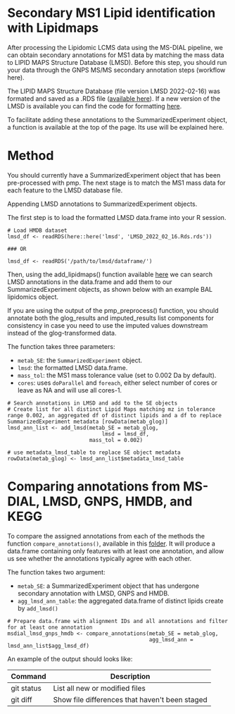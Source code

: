# Secondary MS1 Lipid identification with Lipidmaps
After processing the Lipidomic LCMS data using the MS-DIAL pipeline, we can obtain secondary annotations for MS1 data by matching the mass data to LIPID MAPS Structure Database (LMSD). Before this step, you should run your data through the GNPS MS/MS secondary annotation steps (workflow here).

The LIPID MAPS Structure Database (file version LMSD 2022-02-16) was formated and saved as a .RDS file ([available here](https://github.com/respiratory-immunology-lab/metabolome-lipidome-MSDIAL/blob/main/LIPIDMAPS_processing/LMSD_2022_02_16.Rds)).
If a new version of the LMSD is available you can find the code for formatting [here](...).

To facilitate adding these annotations to the SummarizedExperiment object, a function is available at the top of the page. Its use will be explained here.

# Method

You should currently have a SummarizedExperiment object that has been pre-processed with pmp. The next stage is to match the MS1 mass data for each feature to the LMSD database file.

Appending LMSD annotations to SummarizedExperiment objects.

The first step is to load the formatted LMSD data.frame into your R session.

```{r}
# Load HMDB dataset
lmsd_df <- readRDS(here::here('lmsd', 'LMSD_2022_02_16.Rds.rds'))

### OR

lmsd_df <- readRDS('/path/to/lmsd/dataframe/')
```

Then, using the add_lipidmaps() function available [here]() we can search LMSD annotations in the data.frame and add them to our SummarizedExperiment objects, as shown below with an example BAL lipidomics object.


If you are using the output of the pmp_preprocess() function, you should annotate both the glog_results and imputed_results list components for consistency in case you need to use the imputed values downstream instead of the glog-transformed data.

The function takes three parameters:

* `metab_SE`: the `SummarizedExperiment` object.
* `lmsd`: the formatted LMSD data.frame.
* `mass_tol`: the MS1 mass tolerance value (set to 0.002 Da by default).
* `cores`: uses `doParallel` and `foreach`, either select number of cores or leave as NA and will use all cores-1. 

```
# Search annotations in LMSD and add to the SE objects
# Create list for all distinct Lipid Maps matching mz in tolerance range 0.002, an aggregated df of distinct lipids and a df to replace SummarizedExperiment metadata [rowData(metab_glog)]
lmsd_ann_list <- add_lmsd(metab_SE = metab_glog, 
                              lmsd = lmsd_df, 
                          mass_tol = 0.002) 

# use metadata_lmsd_table to replace SE object metadata
rowData(metab_glog) <- lmsd_ann_list$metadata_lmsd_table
```

# Comparing annotations from MS-DIAL, LMSD, GNPS, HMDB, and KEGG

To compare the assigned annotations from each of the methods the function `compare_annotations()`, available in this [folder](). It will produce a data.frame containing only features with at least one annotation, and allow us see whether the annotations typically agree with each other.

The function takes two argument: 
* `metab_SE`: a SummarizedExperiment object that has undergone secondary annotation with LMSD, GNPS and HMDB. 
* `agg_lmsd_ann_table`: the aggregated data.frame of distinct lipids create by `add_lmsd()`

```
# Prepare data.frame with alignment IDs and all annotations and filter for at least one annotation
msdial_lmsd_gnps_hmdb <- compare_annotations(metab_SE = metab_glog, 
                                             agg_lmsd_ann = lmsd_ann_list$agg_lmsd_df)
```

An example of the output should looks like:

| Command | Description |
| --- | --- |
| git status | List all new or modified files |
| git diff | Show file differences that haven't been staged |



